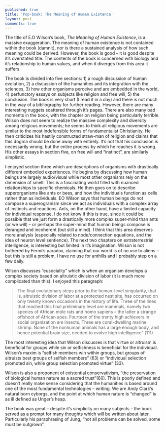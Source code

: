 ```yaml
---
published: true
title: 'Pop-book: The Meaning of Human Existence'
layout: post
comments: true
---
```


The title of E.O Wilson’s book, _The Meaning of Human Existence_, is a massive exaggeration. The meaning of human existence is not contained within the book (damnit), nor is there a sustained analysis of how such meaning could be derived. However, the book is good – it is good despite it’s overstated title. The contents of the book is concerned with biology and it’s relationship to human values, and when it diverges from this area it suffers. 

The book is divided into five sections:  1) a rough discussion of human evolution, 2) a discussion of the humanities and its integration with the sciences, 3) how other organisms perceive and are embedded in the world, 4) perfunctory essays on subjects like religion and free will, 5)  the conclusion. The book is very short (I read it in a day) and there is not much in the way of a bibliography for further reading. However, there are many  interesting nuggets scattered through it’s pages. There are also many bad moments in the book, with the chapter on religion being particularly terrible. Wilson does not seem to realize the massive complexity and diversity among religious movements; he seems to think all religious movements are similar to the most indefensible forms of fundamentalist Christianity. He then criticizes his hastily constructed straw-man of religion and claims that this dogma should be done away with entirely. It’s not that his conclusion is necessarily wrong, but the entire process by which he reaches it is wrong. His other essays in section five, on free will and “instinct”, are similarly simplistic.

I enjoyed section three which are descriptions of organisms with drastically different embodied experiences. He begins by discussing how human beings are largely audio/visual while most other organisms rely on the dimension of smell. This is a fascinating world filled with nuanced relationships to specific chemicals. He then goes on to describe superorganisms like ants or bees, and how the individuals function as cells rather than as individuals. EO Wilson says that human beings do not compose a superogranism since we act as individuals with a complex array of instincts and reactions. Ants, on the other hand, have a limited capacity for individual response. I do not know if this is true, since it could be possible that we just form a drastically more complex super-mind than ants (or we will) – or perhaps the super-mind that human beings compose is deranged and incoherent (but still a mind). I think that this area deserves more analysis (especially related to node/connection equations, and the idea of neuron level sentience). The next two chapters on extraterrestrial intelligence, is interesting but limited in it’s imagination. Wilson is not bothered by Fermi’s paradox, claiming that our world is of no use to aliens – but this is still a problem, I have no use for anthills and I probably step on a few daily. 

Wilson discusses “eusociality” which is when an organism develops a complex society based on altruistic division of labor (it is much more complicated than this). I enjoyed this paragraph:

>The final evolutionary steps prior to the human-level singularity, that is, altruistic division of labor at a protected nest site, has occurred on only twenty known occasions in the history of life. Three of the lines that reached this final preliminary level are mammals, namely two species of African mole rats and homo sapiens – the latter a strange offshoot of African apes. Fourteen of the trenty high achievers in social organization are insects. Three are coral-dwelling marine shrimp. None of the nonhuman animals has a large enough body, and hence potential brain size, needed to evolve high intelligence” (111)

The most interesting idea that Wilson discusses is that virtue or altruism is beneficial for groups while sin or selfishness is beneficial for the individual. Wilson’s maxim is “selfish members win within groups, but groups of altruists best groups of selfish members” (63) or “individual selection promoted sin, while group selection promoted virtue” (33). 

Wilson is also a proponent of existential conservativism, “the preservation of biological human nature as a sacred trust”(60). This is poorly defined and doesn’t really make sense considering that the humanities is based around one of the most fundamental technologies – writing. We are Andy Clark’s natural born cyborgs, and the point at which human nature is “changed” is as ill defined as Unger’s heap.

The book was great – despite it’s simplicity on many subjects – the book served as a prompt for many thoughts which will be written about later. Particularly his paraphrasing of Jung, “not all problems can be solved, some must be outgrown”.
